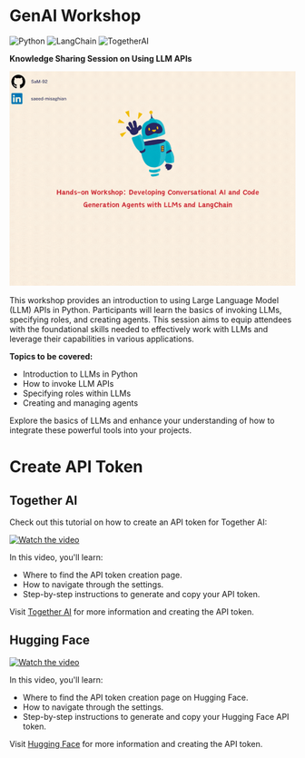 # GenAI Workshop

![Python](https://img.shields.io/badge/DataMasterMind-Python-3776AB)
![LangChain](https://img.shields.io/badge/DataMasterMind-LangChain-00A86B)
![TogetherAI](https://img.shields.io/badge/DataMasterMind-TogetherAI-4B8BBE)

**Knowledge Sharing Session on Using LLM APIs**

<div style="text-align: center;">
<img src="./images/header.gif" alt="Description of the image" width="900"/>
</div>

This workshop provides an introduction to using Large Language Model (LLM) APIs in Python. Participants will learn the basics of invoking LLMs, specifying roles, and creating agents. This session aims to equip attendees with the foundational skills needed to effectively work with LLMs and leverage their capabilities in various applications.

**Topics to be covered:**

- Introduction to LLMs in Python
- How to invoke LLM APIs
- Specifying roles within LLMs
- Creating and managing agents

Explore the basics of LLMs and enhance your understanding of how to integrate these powerful tools into your projects.

# Create API Token 
## Together AI

Check out this tutorial on how to create an API token for Together AI:

[![Watch the video](https://img.youtube.com/vi/3oC9VrEAjqs/0.jpg)](https://youtu.be/3oC9VrEAjqs)

In this video, you'll learn:

- Where to find the API token creation page.
- How to navigate through the settings.
- Step-by-step instructions to generate and copy your API token.

Visit [Together AI](https://www.together.ai) for more information and creating the API token.

## Hugging Face

[![Watch the video](https://img.youtube.com/vi/Wc8HxWUUfOQ/0.jpg)](https://youtu.be/Wc8HxWUUfOQ)

In this video, you'll learn:

- Where to find the API token creation page on Hugging Face.
- How to navigate through the settings.
- Step-by-step instructions to generate and copy your Hugging Face API token.

Visit [Hugging Face](https://www.huggingface.co) for more information and creating the API token.

